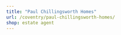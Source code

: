 ```yaml
---
title: "Paul Chillingsworth Homes"
url: /coventry/paul-chillingsworth-homes/
shop: estate agent
---
```


